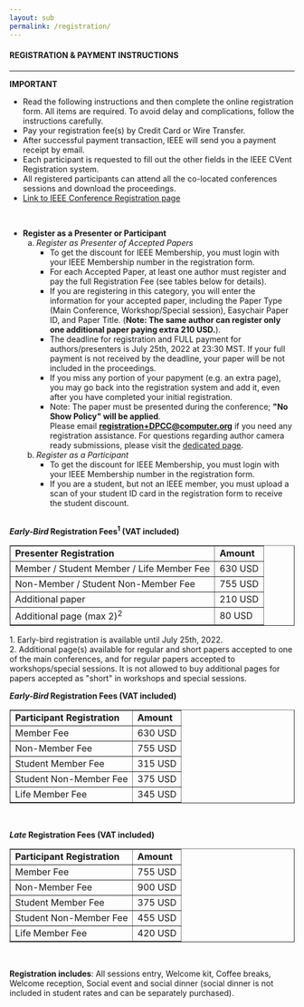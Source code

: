 ```yaml
---
layout: sub
permalink: /registration/
---
```


<h4>REGISTRATION & PAYMENT INSTRUCTIONS</h4>
<hr/>

<b>IMPORTANT</b>
<ul>
<li>	Read the following instructions and then complete the online registration form. All items are required. To avoid delay and complications, follow the instructions carefully.</li>
<li>	Pay your registration fee(s) by Credit Card or Wire Transfer.</li>
<li>	After successful payment transaction, IEEE will send you a payment receipt by email.</li>
<li>	Each participant is requested to fill out the other fields in the IEEE CVent Registration system.</li>
<li>	All registered participants can attend all the co-located conferences sessions and download the proceedings.</li>
<li>	<a href="https://cvent.me/RL9xyl" target=_new><u>Link to IEEE Conference Registration page</u></a></li>
</ul>
<br/>

<ul>

<li><b>Register as a Presenter or Participant</b><br/>
<ol type=a>
<li>	<i>Register as Presenter of Accepted Papers</i>
<ul>
<li>	To get the discount for IEEE Membership, you must login with your IEEE Membership number in the registration form.</li>
<li>	For each Accepted Paper, at least one author must register and pay the full Registration Fee (see tables below for details).</li>
<li>If you are registering in this category, you will enter the information for your accepted paper, including the Paper Type (Main Conference, Workshop/Special session), 
    Easychair Paper ID, and Paper Title. (<b>Note: The same author can register only one additional paper paying extra 210 USD.</b>).</li>
<li>The deadline for registration and FULL payment for authors/presenters is July 25th, 2022 at 23:30 MST. If your full payment is not received by the deadline, your paper will be not included in the proceedings.</li>
<li>If you miss any portion of your papyment (e.g. an extra page), you may go back into the registration system and add it, even after you have completed your initial registration.</li>
<li>Note: The paper must be presented during the conference; <b>"No Show Policy" will be applied</b>.<br/>
Please email <a href="mailto:registration+DPCC@computer.org"><b>registration+DPCC@computer.org</b></a> if you need any registration assistance. For questions regarding author camera ready submissions, please visit the <a href="http://cyber-science.org/2022/crs/" target=_new><u>dedicated page</u></a>.</li>
</ul>
</li>

<li>	<i>Register as a Participant</i>
<ul><li>	To get the discount for IEEE Membership, you must login with your IEEE Membership number in the registration form.
</li><li>	If you are a student, but not an IEEE member,  you must upload a scan of your student ID card in the registration form to receive the student discount.
</li></ul>
</li></ol>
</li>
<br/>

</ul>

<b><i>Early-Bird</i> Registration Fees<sup>1</sup> (VAT included)</b><br/>
<table border=1><tr><td>
<b>Presenter Registration</b></td><td>	<b>Amount</b>
</td></tr><tr><td>Member / Student Member / Life Member Fee	</td><td>630 USD
</td></tr><tr><td>Non-Member / Student Non-Member Fee	</td><td>755 USD
</td></tr><tr><td>Additional paper	</td><td>210 USD
</td></tr><tr><td>Additional page (max 2)<sup>2</sup>	</td><td>80 USD
</td></tr></table>
1. Early-bird registration is available until July 25th, 2022.<br/>
2. Additional page(s) available for regular and short papers accepted to one of the main conferences, and for regular papers accepted to workshops/special sessions. 
   It is not allowed to buy additional pages for papers accepted as "short" in workshops and special sessions.<br/>

<b><i>Early-Bird</i> Registration Fees (VAT included)</b><br/>
<table border=1><tr><td>
<b>Participant Registration</b></td><td>    <b>Amount</b>
</td></tr><tr><td>Member Fee    </td><td>630 USD
</td></tr><tr><td>Non-Member Fee    </td><td>755 USD
</td></tr><tr><td>Student Member Fee</td><td>315 USD
</td></tr><tr><td>Student Non-Member Fee</td><td>375 USD
</td></tr><tr><td>Life Member Fee    </td><td>345 USD
</td></tr></table><br/>

<b><i>Late</i> Registration Fees (VAT included)</b><br/>
<table border=1><tr><td>
<b>Participant Registration</b></td><td>	<b>Amount</b>
</td></tr><tr><td>Member Fee	</td><td>755 USD
</td></tr><tr><td>Non-Member Fee	</td><td>900 USD
</td></tr><tr><td>Student Member Fee</td><td>375 USD
</td></tr><tr><td>Student Non-Member Fee</td><td>455 USD
</td></tr><tr><td>Life Member Fee	</td><td>420 USD
</td></tr></table><br/>

<b>Registration includes</b>: All sessions entry, Welcome kit, Coffee breaks, Welcome reception, Social event and social dinner 
(social dinner is not included in student rates and can be separately purchased).


